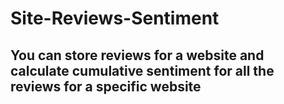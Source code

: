 # Site-Reviews-Sentiment

## You can store reviews for a website and calculate cumulative sentiment for all the reviews for a specific website
